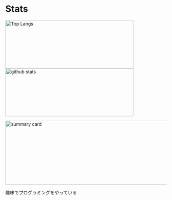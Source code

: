 # Stats
<p align="left"> 
  <img alt="Top Langs" height="150px" width="400px" src="https://github-readme-stats.vercel.app/api/top-langs/?username=Koala-Mana&layout=compact&show_icons=true&theme=onedark" />
  <img alt="github stats" height="150px" width="400px" src="https://github-readme-stats.vercel.app/api?username=Koala-Mana&theme=tokyonight&show_icons=ture" />
</p>

<p align="left"> 
  <img alt="summary card" height="200px" width="800px" src="http://github-profile-summary-cards.vercel.app/api/cards/profile-details?username=Koala-Mana&theme=2077" />
</p>

 趣味でプログラミングをやっている
